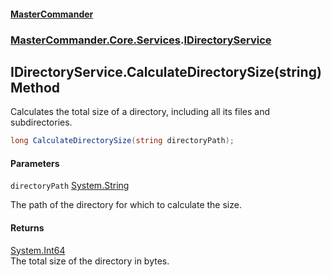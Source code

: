 #### [MasterCommander](MasterCommander.md 'MasterCommander')
### [MasterCommander.Core.Services](MasterCommander.Core.Services.md 'MasterCommander.Core.Services').[IDirectoryService](IDirectoryService.md 'MasterCommander.Core.Services.IDirectoryService')

## IDirectoryService.CalculateDirectorySize(string) Method

Calculates the total size of a directory, including all its files and subdirectories.

```csharp
long CalculateDirectorySize(string directoryPath);
```
#### Parameters

<a name='MasterCommander.Core.Services.IDirectoryService.CalculateDirectorySize(string).directoryPath'></a>

`directoryPath` [System.String](https://docs.microsoft.com/en-us/dotnet/api/System.String 'System.String')

The path of the directory for which to calculate the size.

#### Returns
[System.Int64](https://docs.microsoft.com/en-us/dotnet/api/System.Int64 'System.Int64')  
The total size of the directory in bytes.